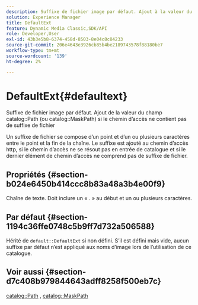 ```yaml
---
description: Suffixe de fichier image par défaut. Ajout à la valeur du champ Chemin d’accès au catalogue (ou chemin d’accès au masque de catalogue) si le chemin d’accès ne contient pas de suffixe de fichier
solution: Experience Manager
title: DefaultExt
feature: Dynamic Media Classic,SDK/API
role: Developer,User
exl-id: 43b3e5b8-6374-458d-8503-8e04c8c84233
source-git-commit: 206e4643e3926cb85b4be2189743578f88180be7
workflow-type: tm+mt
source-wordcount: '139'
ht-degree: 2%

---
```


# DefaultExt{#defaultext}

Suffixe de fichier image par défaut. Ajout de la valeur du champ catalog::Path (ou catalog::MaskPath) si le chemin d’accès ne contient pas de suffixe de fichier

Un suffixe de fichier se compose d’un point et d’un ou plusieurs caractères entre le point et la fin de la chaîne. Le suffixe est ajouté au chemin d’accès http, si le chemin d’accès ne se résout pas en entrée de catalogue et si le dernier élément de chemin d’accès ne comprend pas de suffixe de fichier.

## Propriétés {#section-b024e6450b414ccc8b83a48a3b4e00f9}

Chaîne de texte. Doit inclure un « . » au début et un ou plusieurs caractères.

## Par défaut {#section-1194c36ffe0748c5b9ff7d732a506588}

Hérité de `default::DefaultExt` si non défini. S’il est défini mais vide, aucun suffixe par défaut n’est appliqué aux noms d’image lors de l’utilisation de ce catalogue.

## Voir aussi {#section-d7c408b979844643adff8258f500eb7c}

[catalog::Path](/help/aem-is-ir-api/is-api/image-catalog/image-serving-api-ref/c-image-catalog-reference/c-image-svg-data-reference/c-image-data-reference/r-path-cat.md) , [catalog::MaskPath](/help/aem-is-ir-api/is-api/image-catalog/image-serving-api-ref/c-image-catalog-reference/c-image-svg-data-reference/c-image-data-reference/r-maskpath-cat.md)
